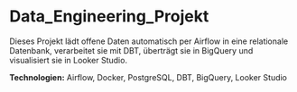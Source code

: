 # Data_Engineering_Projekt

Dieses Projekt lädt offene Daten automatisch per Airflow in eine relationale Datenbank, verarbeitet sie mit DBT, überträgt sie in BigQuery und visualisiert sie in Looker Studio.

**Technologien:** Airflow, Docker, PostgreSQL, DBT, BigQuery, Looker Studio
